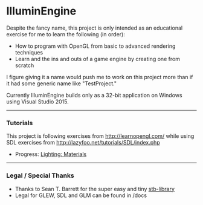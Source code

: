 IlluminEngine
=============

Despite the fancy name, this project is only intended as an educational exercise for me to learn the following (in order):
* How to program with OpenGL from basic to advanced rendering techniques
* Learn and the ins and outs of a game engine by creating one from scratch

I figure giving it a name would push me to work on this project more than if it had some generic name like "TestProject."

Currently IlluminEngine builds only as a 32-bit application on Windows using Visual Studio 2015.

---
### Tutorials
This project is following exercises from http://learnopengl.com/ while using SDL exercises from http://lazyfoo.net/tutorials/SDL/index.php
* Progress: [Lighting: Materials](http://learnopengl.com/#!Lighting/Materials)

---
### Legal / Special Thanks
* Thanks to Sean T. Barrett for the super easy and tiny [stb-library](https://github.com/nothings/stb)
* Legal for GLEW, SDL and GLM can be found in /docs